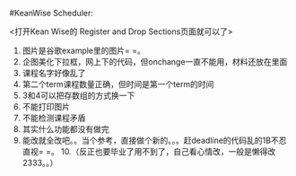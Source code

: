 #KeanWise Scheduler: 

<打开Kean Wise的 Register and Drop Sections页面就可以了>

1. 图片是谷歌example里的图片= =。
2. 企图美化下拉框，网上下的代码，但onchange一直不能用，材料还放在里面
3. 课程名字好像乱了
4. 第二个term课程数量正确，但时间是第一个term的时间
5. 3和4可以把存数组的方式换一下
6. 不能打印图片
7. 不能检测课程矛盾
8. 其实什么功能都没有做完
9. 能改就全改吧。。当个参考，直接做个新的。。。赶deadline的代码乱的1B不忍直视= =。
10.（反正也要毕业了用不到了，自己看心情改，一般是懒得改2333。。）
